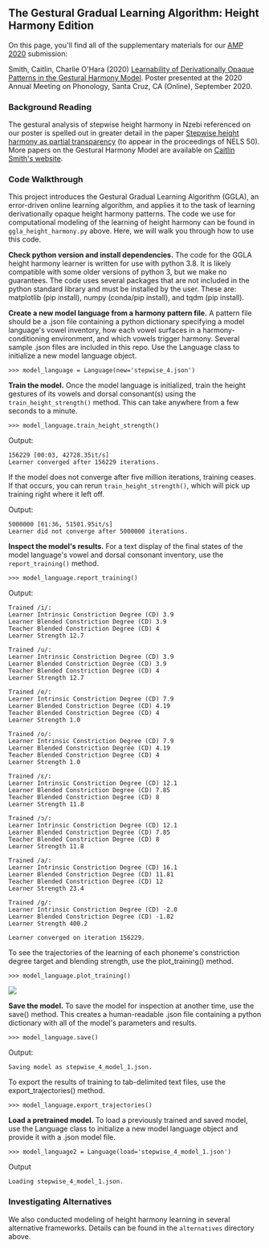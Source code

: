 ## The Gestural Gradual Learning Algorithm: Height Harmony Edition

On this page, you'll find all of the supplementary materials for our [AMP 2020](https://babel.ucsc.edu/~amp2020/) submission:

Smith, Caitlin, Charlie O'Hara (2020) [Learnability of Derivationally Opaque Patterns in the Gestural Harmony Model](https://pages.jh.edu/~csmit372/pdf/smithohara_amp2020_poster.pdf). Poster presented at the 2020 Annual Meeting on Phonology, Santa Cruz, CA (Online), September 2020.

### Background Reading

The gestural analysis of stepwise height harmony in Nzebi referenced on our poster is spelled out in greater detail in the paper [Stepwise height harmony as partial transparency](https://pages.jh.edu/~csmit372/pdf/smith_nels50_paper.pdf) (to appear in the proceedings of NELS 50). More papers on the Gestural Harmony Model are available on [Caitlin Smith's website](https://pages.jh.edu/~csmit372/).


### Code Walkthrough

This project introduces the Gestural Gradual Learning Algorithm (GGLA), an error-driven online learning algorithm, and applies it to the task of learning derivationally opaque height harmony patterns. The code we use for computational modeling of the learning of height harmony can be found in `ggla_height_harmony.py` above. Here, we will walk you through how to use this code.

**Check python version and install dependencies.** The code for the GGLA height harmony learner is written for use with python 3.8. It is likely compatible with some older versions of python 3, but we make no guarantees. The code uses several packages that are not included in the python standard library and must be installed by the user. These are: matplotlib (pip install), numpy (conda/pip install), and tqdm (pip install).

**Create a new model language from a harmony pattern file.** A pattern file should be a .json file containing a python dictionary specifying a model language's vowel inventory, how each vowel surfaces in a harmony-conditioning environment, and which vowels trigger harmony. Several sample .json files are included in this repo. Use the Language class to initialize a new model language object.

`>>> model_language = Language(new='stepwise_4.json')`

**Train the model.** Once the model language is initialized, train the height gestures of its vowels and dorsal consonant(s) using the `train_height_strength()` method. This can take anywhere from a few seconds to a minute.

`>>> model_language.train_height_strength()`

Output:

```
156229 [00:03, 42728.35it/s]
Learner converged after 156229 iterations.
```

If the model does not converge after five million iterations, training ceases. If that occurs, you can rerun `train_height_strength()`, which will pick up training right where it left off.

Output:

```
5000000 [01:36, 51501.95it/s]
Learner did not converge after 5000000 iterations.
```

**Inspect the model's results.** For a text display of the final states of the model language's vowel and dorsal consonant inventory, use the `report_training()` method.

`>>> model_language.report_training()`

Output:
```
Trained /i/:
Learner Intrinsic Constriction Degree (CD) 3.9
Learner Blended Constriction Degree (CD) 3.9
Teacher Blended Constriction Degree (CD) 4
Learner Strength 12.7

Trained /u/:
Learner Intrinsic Constriction Degree (CD) 3.9
Learner Blended Constriction Degree (CD) 3.9
Teacher Blended Constriction Degree (CD) 4
Learner Strength 12.7

Trained /e/:
Learner Intrinsic Constriction Degree (CD) 7.9
Learner Blended Constriction Degree (CD) 4.19
Teacher Blended Constriction Degree (CD) 4
Learner Strength 1.0

Trained /o/:
Learner Intrinsic Constriction Degree (CD) 7.9
Learner Blended Constriction Degree (CD) 4.19
Teacher Blended Constriction Degree (CD) 4
Learner Strength 1.0

Trained /ɛ/:
Learner Intrinsic Constriction Degree (CD) 12.1
Learner Blended Constriction Degree (CD) 7.85
Teacher Blended Constriction Degree (CD) 8
Learner Strength 11.8

Trained /ɔ/:
Learner Intrinsic Constriction Degree (CD) 12.1
Learner Blended Constriction Degree (CD) 7.85
Teacher Blended Constriction Degree (CD) 8
Learner Strength 11.8

Trained /a/:
Learner Intrinsic Constriction Degree (CD) 16.1
Learner Blended Constriction Degree (CD) 11.81
Teacher Blended Constriction Degree (CD) 12
Learner Strength 23.4

Trained /g/:
Learner Intrinsic Constriction Degree (CD) -2.0
Learner Blended Constriction Degree (CD) -1.82
Learner Strength 400.2

Learner converged on iteration 156229.
```

To see the trajectories of the learning of each phoneme's constriction degree target and blending strength, use the plot_training() method.

`>>> model_language.plot_training()`

![](https://pages.jh.edu/~csmit372/pic/trajectories.png)

**Save the model.** To save the model for inspection at another time, use the save() method. This creates a human-readable .json file containing a python dictionary with all of the model's parameters and results.

`>>> model_language.save()`

Output:

`Saving model as stepwise_4_model_1.json.`

To export the results of training to tab-delimited text files, use the export_trajectories() method.

`>>> model_language.export_trajectories()`

**Load a pretrained model.** To load a previously trained and saved model, use the Language class to initialize a new model language object and provide it with a .json model file.

`>>> model_language2 = Language(load='stepwise_4_model_1.json')`

Output

`Loading stepwise_4_model_1.json.`

### Investigating Alternatives

We also conducted modeling of height harmony learning in several alternative frameworks. Details can be found in the `alternatives` directory above.